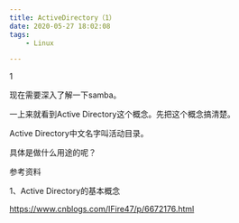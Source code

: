 ```yaml
---
title: ActiveDirectory（1）
date: 2020-05-27 18:02:08
tags:
	- Linux

---
```


1

现在需要深入了解一下samba。

一上来就看到Active Directory这个概念。先把这个概念搞清楚。

Active Directory中文名字叫活动目录。

具体是做什么用途的呢？



参考资料

1、Active Directory的基本概念

https://www.cnblogs.com/IFire47/p/6672176.html